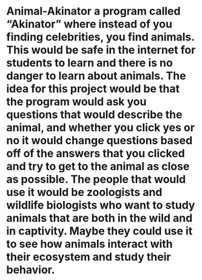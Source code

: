 # Animal-Akinator a program called “Akinator” where instead of you finding celebrities, you find animals. This would be safe in the internet for students to learn and there is no danger to learn about animals. The idea for this project would be that the program would ask you questions that would describe the animal, and whether you click yes or no it would change questions based off of the answers that you clicked and try to get to the animal as close as possible. The people that would use it would be zoologists and wildlife biologists who want to study animals that are both in the wild and in captivity. Maybe they could use it to see how animals interact with their ecosystem and study their behavior.
